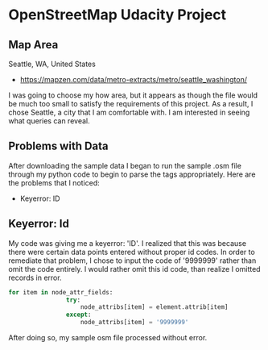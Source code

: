 # OpenStreetMap Udacity Project

## Map Area

Seattle, WA, United States

* https://mapzen.com/data/metro-extracts/metro/seattle_washington/


I was going to choose my how area, but it appears as though the file would be much too small to satisfy the requirements of this project. As a result, I chose Seattle, a city that I am comfortable with.  I am interested in seeing what queries can reveal.

## Problems with Data

After downloading the sample data I began to run the sample .osm file through my python code to begin to parse the tags appropriately. Here are the problems that I noticed:

* Keyerror: ID 
 
## Keyerror: Id 
My code was giving me a keyerror: 'ID'.  I realized that this was because there were certain data points entered without proper id codes.  In order to remediate that problem, I chose to input the code of '9999999' rather than omit the code entirely.  I would rather omit this id code, than realize I omitted records in error. 

```Python
for item in node_attr_fields:
                try:
                    node_attribs[item] = element.attrib[item]
                except:
                    node_attribs[item] = '9999999'
```

After doing so, my sample osm file processed without error.
